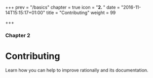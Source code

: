 +++
prev = "/basics"
chapter = true
icon = "<b>2. </b>"
date = "2016-11-14T15:15:17+01:00"
title = "Contributing"
weight = 99

+++

### Chapter 2

# Contributing

Learn how you can help to improve rationally and its documentation.
